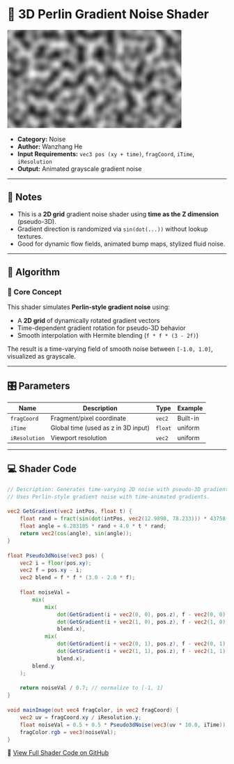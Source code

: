 # 🧩 3D Perlin Gradient Noise Shader

<img src="https://github.com/saeedelsayed/Procedural-Shaders/blob/main/screenshots/noise/3d%20perlin%20noise.png?raw=true" alt="3D Perlin Noise Output" width="400" height="225">

- **Category:** Noise  
- **Author:** Wanzhang He
- **Input Requirements:** `vec3 pos (xy + time)`, `fragCoord`, `iTime`, `iResolution`  
- **Output:** Animated grayscale gradient noise

---

## 📌 Notes

- This is a **2D grid** gradient noise shader using **time as the Z dimension** (pseudo-3D).
- Gradient direction is randomized via `sin(dot(...))` without lookup textures.
- Good for dynamic flow fields, animated bump maps, stylized fluid noise.

---

## 🧠 Algorithm

### 🔷 Core Concept

This shader simulates **Perlin-style gradient noise** using:

- A **2D grid** of dynamically rotated gradient vectors  
- Time-dependent gradient rotation for pseudo-3D behavior  
- Smooth interpolation with Hermite blending (`f * f * (3 - 2f)`)

The result is a time-varying field of smooth noise between `[-1.0, 1.0]`, visualized as grayscale.

---

## 🎛️ Parameters

| Name         | Description                          | Type    | Example     |
|--------------|--------------------------------------|---------|-------------|
| `fragCoord`  | Fragment/pixel coordinate             | `vec2`  | Built-in    |
| `iTime`      | Global time (used as z in 3D input)   | `float` | uniform     |
| `iResolution`| Viewport resolution                   | `vec2`  | uniform     |

---

## 💻 Shader Code

```glsl
// Description: Generates time-varying 2D noise with pseudo-3D gradient noise using dynamic gradients.
// Uses Perlin-style gradient noise with time-animated gradients.

vec2 GetGradient(vec2 intPos, float t) {
    float rand = fract(sin(dot(intPos, vec2(12.9898, 78.233))) * 43758.5453);
    float angle = 6.283185 * rand + 4.0 * t * rand;
    return vec2(cos(angle), sin(angle));
}

float Pseudo3dNoise(vec3 pos) {
    vec2 i = floor(pos.xy);
    vec2 f = pos.xy - i;
    vec2 blend = f * f * (3.0 - 2.0 * f);

    float noiseVal = 
        mix(
            mix(
                dot(GetGradient(i + vec2(0, 0), pos.z), f - vec2(0, 0)),
                dot(GetGradient(i + vec2(1, 0), pos.z), f - vec2(1, 0)),
                blend.x),
            mix(
                dot(GetGradient(i + vec2(0, 1), pos.z), f - vec2(0, 1)),
                dot(GetGradient(i + vec2(1, 1), pos.z), f - vec2(1, 1)),
                blend.x),
        blend.y
    );

    return noiseVal / 0.7; // normalize to [-1, 1]
}

void mainImage(out vec4 fragColor, in vec2 fragCoord) {
    vec2 uv = fragCoord.xy / iResolution.y;
    float noiseVal = 0.5 + 0.5 * Pseudo3dNoise(vec3(uv * 10.0, iTime));
    fragColor.rgb = vec3(noiseVal);
}
```
🔗 [View Full Shader Code on GitHub](https://github.com/friedaxvictoria/procedural_shader_framework/blob/main/shaders/shaders/noise/3D_Perlin_noise.glsl)
